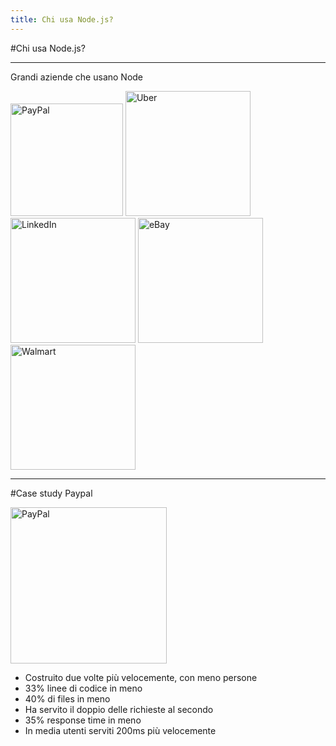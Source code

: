 ```yaml
---
title: Chi usa Node.js?
---
```


#Chi usa Node.js?

---

Grandi aziende che usano Node

<div class="row mt-5">
<div class="col-12 align-content-center">


<img src="https://upload.wikimedia.org/wikipedia/fr/4/46/Paypal_2014_%28logo%29.png" alt="PayPal" style="width:180px;"/>
<img src="https://www.lautomobile.aci.it/fileadmin/_processed_/6/a/csm_Uber-Logo-Black_065a300ebe.jpg" alt="Uber" style="width:200px;"/>
<img src="https://upload.wikimedia.org/wikipedia/commons/thumb/0/01/LinkedIn_Logo.svg/1024px-LinkedIn_Logo.svg.png" alt="LinkedIn" style="width:200px;"/>
<img src="https://d1nqluafkq3duy.cloudfront.net/blog/wp-content/uploads/ebay_logo-650x290.png" alt="eBay" style="width:200px;"/>
<img src="https://instantpot.com/wp-content/uploads/2018/08/Walmart-logo.jpg" alt="Walmart" style="width:200px;"/>

</div>

</div>



---

#Case study Paypal

<div class="row">
<div class="col-6  align-self-center">

<img src="https://upload.wikimedia.org/wikipedia/fr/4/46/Paypal_2014_%28logo%29.png" alt="PayPal" style="width:250px;"/>

</div>
<div class="col-6  align-self-center">

- Costruito due volte più velocemente, con meno persone
- 33%  linee di codice in meno
- 40% di files in meno
- Ha servito il doppio delle richieste al secondo
- 35% response time in meno
- In media utenti serviti 200ms più velocemente



</div>
</div>





